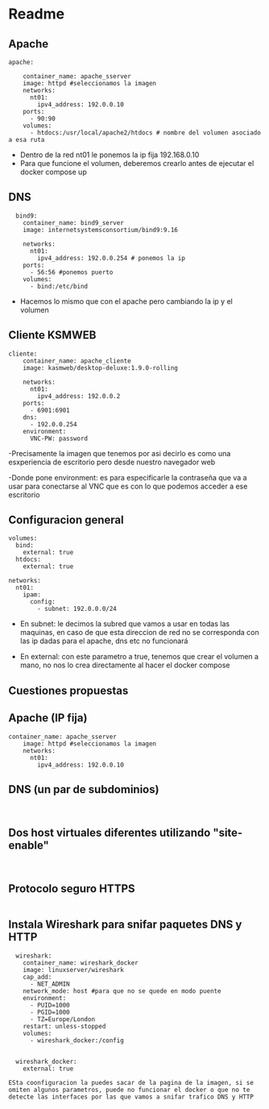 # Readme 

## Apache
~~~
apache:

    container_name: apache_sserver
    image: httpd #seleccionamos la imagen
    networks:
      nt01:
        ipv4_address: 192.0.0.10
    ports:
      - 90:90
    volumes:
      - htdocs:/usr/local/apache2/htdocs # nombre del volumen asociado a esa ruta
~~~
- Dentro de la red nt01 le ponemos la ip fija 192.168.0.10
- Para que funcione el volumen, deberemos crearlo antes de ejecutar el docker compose up

## DNS

~~~
  bind9:
    container_name: bind9_server
    image: internetsystemsconsortium/bind9:9.16

    networks:
      nt01:
        ipv4_address: 192.0.0.254 # ponemos la ip
    ports:
      - 56:56 #ponemos puerto
    volumes:
      - bind:/etc/bind
~~~

- Hacemos lo mismo que con el apache pero cambiando la ip y el volumen

## Cliente KSMWEB

~~~
cliente:
    container_name: apache_cliente
    image: kasmweb/desktop-deluxe:1.9.0-rolling

    networks:
      nt01:
        ipv4_address: 192.0.0.2
    ports:
      - 6901:6901
    dns:
      - 192.0.0.254 
    environment:
      VNC-PW: password
~~~

-Precisamente la imagen que tenemos por asi decirlo es como una esxperiencia de escritorio pero desde nuestro navegador web

-Donde pone environment: es para especificarle la contraseña que va a usar para conectarse al VNC que es con lo que podemos acceder a ese escritorio


## Configuracion general

~~~
volumes:
  bind:
    external: true
  htdocs:
    external: true
    
networks:
  nt01:
    ipam:
      config:
        - subnet: 192.0.0.0/24 
~~~

- En subnet: le decimos la subred que vamos a usar en todas las maquinas, en caso de que esta direccion de red no se corresponda con las ip dadas para el apache, dns etc no funcionará

- En external: con este parametro a true, tenemos que crear el volumen a mano, no nos lo crea directamente al hacer el docker compose


## Cuestiones propuestas

## Apache (IP fija)
~~~
container_name: apache_sserver
    image: httpd #seleccionamos la imagen
    networks:
      nt01:
        ipv4_address: 192.0.0.10
~~~

## DNS (un par de subdominios)

~~~


~~~
## Dos host virtuales diferentes utilizando "site-enable"
~~~


~~~
## Protocolo seguro HTTPS
~~~

~~~
## Instala Wireshark para snifar paquetes DNS y HTTP

~~~
  wireshark:
    container_name: wireshark_docker
    image: linuxserver/wireshark
    cap_add:
      - NET_ADMIN
    network_mode: host #para que no se quede en modo puente
    environment:
      - PUID=1000
      - PGID=1000
      - TZ=Europe/London
    restart: unless-stopped
    volumes:
      - wireshark_docker:/config


  wireshark_docker:
    external: true      

ESta coonfiguracion la puedes sacar de la pagina de la imagen, si se omiten algunos parametros, puede no funcionar el docker o que no te detecte las interfaces por las que vamos a snifar trafico DNS y HTTP
~~~



